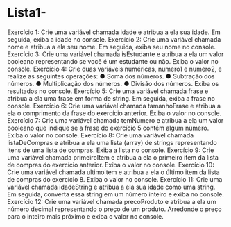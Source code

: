# Lista1-
Exercício 1: Crie uma variável chamada idade e atribua a ela sua idade. Em seguida, exiba a idade no console.
Exercício 2: Crie uma variável chamada nome e atribua a ela seu nome. Em seguida, exiba seu nome no
console.
Exercício 3: Crie uma variável chamada isEstudante e atribua a ela um valor booleano representando se você é
um estudante ou não. Exiba o valor no console.
Exercício 4: Crie duas variáveis numéricas, numero1 e numero2, e realize as seguintes operações:
● Soma dos números.
● Subtração dos números.
● Multiplicação dos números.
● Divisão dos números.
Exiba os resultados no console.
Exercício 5: Crie uma variável chamada frase e atribua a ela uma frase em forma de string. Em seguida, exiba
a frase no console.
Exercício 6: Crie uma variável chamada tamanhoFrase e atribua a ela o comprimento da frase do exercício
anterior. Exiba o valor no console.
Exercício 7: Crie uma variável chamada temNumero e atribua a ela um valor booleano que indique se a frase
do exercício 5 contém algum número. Exiba o valor no console.
Exercício 8: Crie uma variável chamada listaDeCompras e atribua a ela uma lista (array) de strings
representando itens de uma lista de compras. Exiba a lista no console.
Exercício 9: Crie uma variável chamada primeiroItem e atribua a ela o primeiro item da lista de compras do
exercício anterior. Exiba o valor no console.
Exercício 10: Crie uma variável chamada ultimoItem e atribua a ela o último item da lista de compras do
exercício 8. Exiba o valor no console.
Exercício 11: Crie uma variável chamada idadeString e atribua a ela sua idade como uma string. Em seguida,
converta essa string em um número inteiro e exiba no console.
Exercício 12: Crie uma variável chamada precoProduto e atribua a ela um número decimal representando o
preço de um produto. Arredonde o preço para o inteiro mais próximo e exiba o valor no console.
